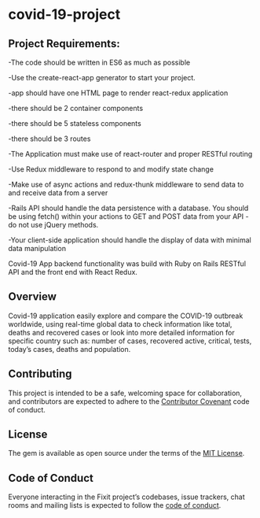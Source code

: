 # covid-19-project

## Project Requirements:

-The code should be written in ES6 as much as possible

-Use the create-react-app generator to start your project.

-app should have one HTML page to render react-redux application

-there should be 2 container components

-there should be 5 stateless components

-there should be 3 routes

-The Application must make use of react-router and proper RESTful routing

-Use Redux middleware to respond to and modify state change

-Make use of async actions and redux-thunk middleware to send data to and receive data from a server

-Rails API should handle the data persistence with a database. You should be using fetch() within your actions to GET and POST data from your API - do not use jQuery methods.

-Your client-side application should handle the display of data with minimal data manipulation

Covid-19 App backend functionality was build with Ruby on Rails RESTful API and the front end with React Redux.

## Overview

Covid-19 application easily explore and compare the COVID-19 outbreak worldwide, using real-time global data to check information like total, deaths and recovered cases or look into more detailed information for specific country such as: number of cases, recovered active, critical, tests, today’s cases, deaths and population.

## Contributing

This project is intended to be a safe, welcoming space for collaboration, and contributors are expected to adhere to the [Contributor Covenant](http://contributor-covenant.org) code of conduct.

## License

The gem is available as open source under the terms of the [MIT License](https://opensource.org/licenses/MIT).

## Code of Conduct

Everyone interacting in the Fixit project’s codebases, issue trackers, chat rooms and mailing lists is expected to follow the [code of conduct](https://github.com/<AnnaWijetunga>/book_selector/blob/master/CODE_OF_CONDUCT.md).
